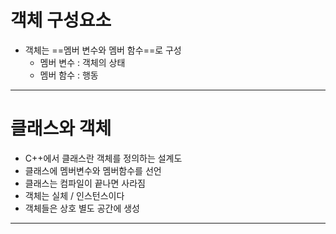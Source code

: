 # 객체 구성요소
- 객체는 ==멤버 변수와 멤버 함수==로 구성
	- 멤버 변수 : 객체의 상태
	- 멤버 함수 : 행동
---
# 클래스와 객체
- C++에서 클래스란 객체를 정의하는 설계도
- 클래스에 멤버변수와 멤버함수를 선언
- 클래스는 컴파일이 끝나면 사라짐
- 객체는 실체 / 인스턴스이다
- 객체들은 상호 별도 공간에 생성
---





